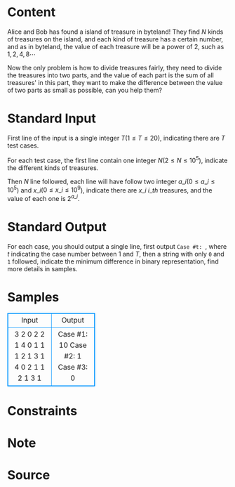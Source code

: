 
# Content

Alice and Bob has found a island of treasure in byteland! They find $N$ kinds of treasures on the island, and each kind of treasure has a certain number, and as in byteland, the value of each treasure will be a power of $2$, such as $1,2,4,8 \cdots$

Now the only problem is how to divide treasures fairly, they need to divide the treasures into two parts, and the value of each part is the sum of all treasures' in this part, they want to make the difference between the value of two parts as small as possible, can you help them?

# Standard Input

First line of the input is a single integer $T$($1 \leq T \leq 20$), indicating there are $T$ test cases.

For each test case, the first line contain one integer $N$($2 \leq N \leq 10^5$), indicate the different kinds of treasures.

Then $N$ line followed, each line will have follow two integer $a\_i$($0 \leq a\_i \leq 10^5$) and $x\_i$($0 \leq x\_i \leq 10^9$), indicate there are $x\_i$ $i\_{th}$ treasures, and the value of each one is $2^{a\_i}$.

# Standard Output

For each case, you should output a single line, first output `Case #t: `, where $t$ indicating the case number between $1$ and $T$, then a string with only `0` and `1` followed, indicate the minimum difference in binary representation, find more details in samples.

# Samples

<style>
        table,table tr th, table tr td { border:1px solid #0094ff; }
        table { width: 200px; min-height: 25px; line-height: 25px; text-align: center; border-collapse: collapse;}   
    </style>
<table>
	<tr>
		<td>Input</td>
		<td>Output</td>
	</tr>
<tr><td>3
2
0 2
2 1
4
0 1
1 1
2 1
3 1
4
0 2
1 1
2 1
3 1</td><td>Case #1: 10
Case #2: 1
Case #3: 0</td></tr></table>


# Constraints



# Note



# Source


